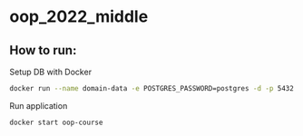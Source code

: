 # oop_2022_middle

## How to run:
Setup DB with Docker
```bash
docker run --name domain-data -e POSTGRES_PASSWORD=postgres -d -p 5432:5432 postgres
```
Run application
```bash
docker start oop-course
```